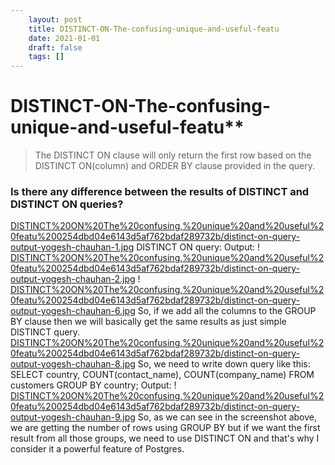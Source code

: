 ```yaml
---
 	layout: post
 	title: DISTINCT-ON-The-confusing-unique-and-useful-featu
 	date: 2021-01-01
 	draft: false
 	tags: []
---
```


# DISTINCT-ON-The-confusing-unique-and-useful-featu**
> The DISTINCT ON clause will only return the first row based on the DISTINCT ON(column) and ORDER BY clause provided in the query.
### Is there any difference between the results of DISTINCT and DISTINCT ON queries?
[DISTINCT%20ON%20The%20confusing,%20unique%20and%20useful%20featu%200254dbd04e6143d5af762bdaf289732b/distinct-on-query-output-yogesh-chauhan-1.jpg](DISTINCT%20ON%20The%20confusing,%20unique%20and%20useful%20featu%200254dbd04e6143d5af762bdaf289732b/distinct-on-query-output-yogesh-chauhan-1.jpg)
DISTINCT ON query:
Output:
!
[DISTINCT%20ON%20The%20confusing,%20unique%20and%20useful%20featu%200254dbd04e6143d5af762bdaf289732b/distinct-on-query-output-yogesh-chauhan-2.jpg](DISTINCT%20ON%20The%20confusing,%20unique%20and%20useful%20featu%200254dbd04e6143d5af762bdaf289732b/distinct-on-query-output-yogesh-chauhan-2.jpg)
!
[DISTINCT%20ON%20The%20confusing,%20unique%20and%20useful%20featu%200254dbd04e6143d5af762bdaf289732b/distinct-on-query-output-yogesh-chauhan-6.jpg](DISTINCT%20ON%20The%20confusing,%20unique%20and%20useful%20featu%200254dbd04e6143d5af762bdaf289732b/distinct-on-query-output-yogesh-chauhan-6.jpg)
So, if we add all the columns to the GROUP BY clause then we will basically get the same results as just simple DISTINCT query.
[DISTINCT%20ON%20The%20confusing,%20unique%20and%20useful%20featu%200254dbd04e6143d5af762bdaf289732b/distinct-on-query-output-yogesh-chauhan-8.jpg](DISTINCT%20ON%20The%20confusing,%20unique%20and%20useful%20featu%200254dbd04e6143d5af762bdaf289732b/distinct-on-query-output-yogesh-chauhan-8.jpg)
So, we need to write down query like this:
SELECT country, COUNT(contact_name), COUNT(company_name) FROM customers GROUP BY country;
Output:
!
[DISTINCT%20ON%20The%20confusing,%20unique%20and%20useful%20featu%200254dbd04e6143d5af762bdaf289732b/distinct-on-query-output-yogesh-chauhan-9.jpg](DISTINCT%20ON%20The%20confusing,%20unique%20and%20useful%20featu%200254dbd04e6143d5af762bdaf289732b/distinct-on-query-output-yogesh-chauhan-9.jpg)
So, as we can see in the screenshot above, we are getting the number of rows using GROUP BY but if we want the first result from all those groups, we need to use DISTINCT ON and that's why I consider it a powerful feature of Postgres.
